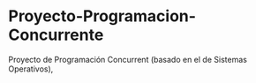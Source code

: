 # Proyecto-Programacion-Concurrente
Proyecto de Programación Concurrent (basado en el de Sistemas Operativos),
